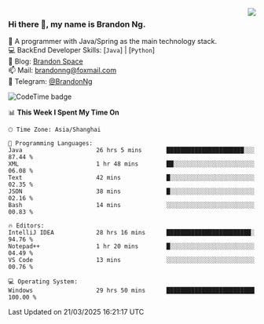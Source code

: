 <img  align="right" src="https://github-readme-stats-brandon0824.vercel.app/api/top-langs/?username=brandon0824&layout=compact">

### Hi there 👋, my name is Brandon Ng.

🌱 A programmer with Java/Spring as the main technology stack.  
💻 BackEnd Developer Skills: [`Java`] | [`Python`]  
📝 Blog: [Brandon Space](https://blog.brandonng.cc)  
📫 Mail: brandonng@foxmail.com  
📰 Telegram: [@BrandonNg](https://t.me/BrandonNg24)  

![CodeTime badge](https://img.shields.io/endpoint?style=flat-square&url=https%3A%2F%2Fapi.codetime.dev%2Fshield%3Fid%3D128%26project%3D%26in%3D604800000)

<!--START_SECTION:waka-->
📊 **This Week I Spent My Time On** 

```text
🕑︎ Time Zone: Asia/Shanghai

💬 Programming Languages: 
Java                     26 hrs 5 mins       ██████████████████████░░░   87.44 % 
XML                      1 hr 48 mins        ██░░░░░░░░░░░░░░░░░░░░░░░   06.08 % 
Text                     42 mins             █░░░░░░░░░░░░░░░░░░░░░░░░   02.35 % 
JSON                     38 mins             █░░░░░░░░░░░░░░░░░░░░░░░░   02.16 % 
Bash                     14 mins             ░░░░░░░░░░░░░░░░░░░░░░░░░   00.83 % 

🔥 Editors: 
IntelliJ IDEA            28 hrs 16 mins      ████████████████████████░   94.76 % 
Notepad++                1 hr 20 mins        █░░░░░░░░░░░░░░░░░░░░░░░░   04.49 % 
VS Code                  13 mins             ░░░░░░░░░░░░░░░░░░░░░░░░░   00.76 % 

💻 Operating System: 
Windows                  29 hrs 50 mins      █████████████████████████   100.00 % 
```


 Last Updated on 21/03/2025 16:21:17 UTC
<!--END_SECTION:waka-->

